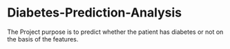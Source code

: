 # Diabetes-Prediction-Analysis
The Project purpose is to predict  whether the patient has diabetes or not on the basis of the features.
